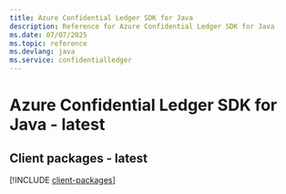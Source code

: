 ```yaml
---
title: Azure Confidential Ledger SDK for Java
description: Reference for Azure Confidential Ledger SDK for Java
ms.date: 07/07/2025
ms.topic: reference
ms.devlang: java
ms.service: confidentialledger
---
```

# Azure Confidential Ledger SDK for Java - latest

## Client packages - latest
[!INCLUDE [client-packages](confidential-ledger-client-index.md)]